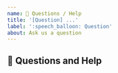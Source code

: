 ```yaml
---
name: 💬 Questions / Help
title: '[Question] ...'
label: ':speech_balloon: Question'
about: Ask us a question
---
```


## 💬 Questions and Help


<!-- P.S. Remember, an issue is not the place to ask questions. You can use https://stackoverflow.com/questions/tagged/vue-class-component, https://forum.vuejs.org, https://discord.com/invite/HBherRA, ect for that.

Before you open an issue, please check if a similar issue already exists or has been closed before.-->
